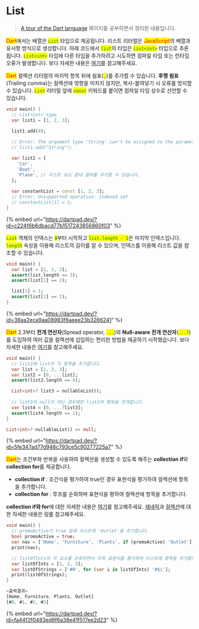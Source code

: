 # List

> [A tour of the Dart language](https://dart.dev/guides/language/language-tour) 페이지를 공부하면서 정리한 내용입니다.

<mark style="color:red;">Dart</mark>에서는 배열은 <mark style="color:green;">`List`</mark> 타입으로 제공됩니다. 리스트 리터럴은 <mark style="color:red;">JavaScript</mark>의 배열과 유사항 방식으로 생성합니다. 아래 코드에서 <mark style="color:green;">`list`</mark>의 타입은 <mark style="color:green;">`List<int>`</mark> 타입으로 추론됩니다. <mark style="color:green;">`List<int>`</mark> 타입에 다른 타입을 추가하려고 시도하면 컴파잁 타임 또는 런타임 오류가 발생합니다. 보다 자세한 내용은 [여기](https://dart.dev/guides/language/type-system#type-inference)를 참고해주세요.

<mark style="color:red;">Dart</mark> 컬렉션 리터럴의 마지막 항목 뒤에 쉼표(<mark style="color:green;">`,`</mark>)를 추가할 수 있습니다. **후행 쉼표**(Trailing comma)는 컬렉션에 영향을 미치지 않지만, 복사-붙여넣기 시 오류를 방지할 수 있습니다. <mark style="color:green;">`List`</mark> 리터럴 앞에 <mark style="color:green;">`const`</mark> 키워드를 붙이면 컴파일 타임 상수로 선언할 수 있습니다.

```dart
void main() {
  // List<int> type
  var list1 = [1, 2, 3];
  
  list1.add(4);

  // Error: The argument type 'String' can't be assigned to the parameter type 'int'.
  // list1.add("String");

  var list2 = [
    'Car',
    'Boat',
    'Plane', // 리스트 요소 끝내 콤마를 추가할 수 있습니다.
  ];
  
  var constantList = const [1, 2, 3];
  // Error: Unsupported operation: indexed set
  // constantList[1] = 1;
}
```

{% embed url="https://dartpad.dev/?id=c224f6b6dbacd77b1517243856860f03" %}

<mark style="color:green;">`List`</mark> 객체의 인덱스는 <mark style="color:green;">`0`</mark>부터 시작하고 <mark style="color:green;">`list.length - 1`</mark>은 마지막 인덱스입니다. <mark style="color:green;">`length`</mark> 속성을 이용해 리스트의 길이를 알 수 있으며, 인덱스를 이용해 리스트 값을 참조할 수 있습니다.

```dart
void main() {
  var list = [1, 2, 3];
  assert(list.length == 3);
  assert(list[1] == 2);

  list[1] = 1;
  assert(list[1] == 1);
}
```

{% embed url="https://dartpad.dev/?id=38aa2eca9aa08983f6aeee23b3266241" %}

<mark style="color:red;">Dart</mark> 2.3부터 **전개 연산자**(Spread operator, <mark style="color:green;">`...`</mark>)와 **Null-aware 전개 연산자**(<mark style="color:green;">`...?`</mark>)를 도입하여 여러 값을 컬렉션에 삽입하는 편리한 방법을 제공하기 시작했습니다. 보다 자세한 내용은 [여기](https://github.com/dart-lang/language/blob/master/accepted/2.3/spread-collections/feature-specification.md)를 참고해주세요.

```dart
void main() {
  // list2에 list의 각 항목을 추가합니다.
  var list = [1, 2, 3];
  var list2 = [0, ...list];
  assert(list2.length == 4);

  List<int>? list3 = nullableList();
  
  // list3이 null이 아닌 경우에만 list3의 항목을 전개합니다.
  var list4 = [0, ...?list3];
  assert(list4.length == 1);
}

List<int>? nullableList() => null;
```

{% embed url="https://dartpad.dev/?id=5fe347ad77d948c793ce5c90277225a7" %}

<mark style="color:red;">Dart</mark>는 조건부와 반복을 사용하여 컬렉션을 생성할 수 있도록 해주는 **collection if**와 **collection for**를 제공합니다.

* **collection if** : 조건식을 평가하여 true인 경우 표현식을 평가하여 컬렉션에 항목을 추가합니다.
* **collection for** : 루프를 순회하며 표현식을 평하여 컬렉션에 항목을 추가합니다.

**collection if와 for**에 대한 자세한 내용은 [여기](https://github.com/dart-lang/language/blob/master/accepted/2.3/control-flow-collections/feature-specification.md)를 참고해주세요. [제네릭](https://dart.dev/guides/language/language-tour#generics)과 [컬렉션](https://dart.dev/guides/libraries/library-tour#collections)에 대한 자세한 내용은 링를 참고해주세요.

```dart
void main() {
  // promoActive가 true 일때 리스트에 'Outlet'을 추가합니다.
  bool promoActive = true;
  var nav = ['Home', 'Furniture', 'Plants', if (promoActive) 'Outlet'];
  print(nav);

  // listOfInts의 각 요소를 순회하면서 우측 표현식을 평가하여 리스트에 항목을 추가합니다.
  var listOfInts = [1, 2, 3];
  var listOfStrings = ['#0', for (var i in listOfInts) '#$i'];
  print(listOfStrings);
}

<출력결과>
[Home, Furniture, Plants, Outlet]
[#0, #1, #2, #3]
```

{% embed url="https://dartpad.dev/?id=fa44f2f0483ed8f6a38e41f517ee2d23" %}
